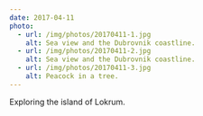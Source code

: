 ```yaml
---
date: 2017-04-11
photo:
  - url: /img/photos/20170411-1.jpg
    alt: Sea view and the Dubrovnik coastline.
  - url: /img/photos/20170411-2.jpg
    alt: Sea view and the Dubrovnik coastline.
  - url: /img/photos/20170411-3.jpg
    alt: Peacock in a tree.
---
```


Exploring the island of Lokrum.
